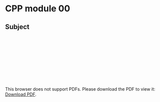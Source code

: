 # CPP module 00

## Subject

<object data="https://github.com/Vojan-Najov/CPP_module/blob/main/module_00/en.subject_00.pdf" type="application/pdf" width="700px" height="700px">
  <embed src="http://yoursite.com/the.pdf">
    <p>This browser does not support PDFs. Please download the PDF to view it: <a href="https://github.com/Vojan-Najov/CPP_module/blob/main/module_00/en.subject_00.pdf">Download PDF</a>.</p>
  </embed>
</object>

